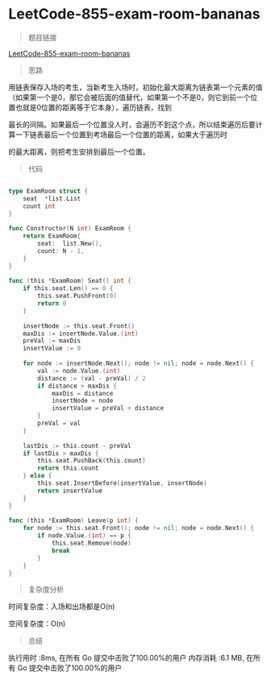 # LeetCode-855-exam-room-bananas

> 题目链接

[LeetCode-855-exam-room-bananas](https://leetcode-cn.com/problems/exam-room/)

> 思路

用链表保存入场的考生，当新考生入场时，初始化最大距离为链表第一个元素的值（如果第一个是0，那它会被后面的值替代，如果第一个不是0，则它到前一个位置也就是0位置的距离等于它本身），遍历链表，找到

最长的间隔。如果最后一个位置没人时，会遍历不到这个点，所以结束遍历后要计算一下链表最后一个位置到考场最后一个位置的距离，如果大于遍历时

的最大距离，则把考生安排到最后一个位置。

> 代码

```go

type ExamRoom struct {
    seat  *list.List
    count int
}
 
func Constructor(N int) ExamRoom {
    return ExamRoom{
        seat:  list.New(),
        count: N - 1,
    }
}
 
func (this *ExamRoom) Seat() int {
    if this.seat.Len() == 0 {
        this.seat.PushFront(0)
        return 0
    }
 
    insertNode := this.seat.Front()
    maxDis := insertNode.Value.(int)
    preVal := maxDis
    insertValue := 0
 
    for node := insertNode.Next(); node != nil; node = node.Next() {
        val := node.Value.(int)
        distance := (val - preVal) / 2
        if distance > maxDis {
            maxDis = distance
            insertNode = node
            insertValue = preVal + distance
        }
        preVal = val
    }
 
    lastDis := this.count - preVal
    if lastDis > maxDis {
        this.seat.PushBack(this.count)
        return this.count
    } else {
        this.seat.InsertBefore(insertValue, insertNode)
        return insertValue
    }
}
 
func (this *ExamRoom) Leave(p int) {
    for node := this.seat.Front(); node != nil; node = node.Next() {
        if node.Value.(int) == p {
            this.seat.Remove(node)
            break
        }
    }
}
```

> 复杂度分析

时间复杂度：入场和出场都是O(n)

空间复杂度：O(n)

> 总结

执行用时 :8ms, 在所有 Go 提交中击败了100.00%的用户
内存消耗 :6.1 MB, 在所有 Go 提交中击败了100.00%的用户

